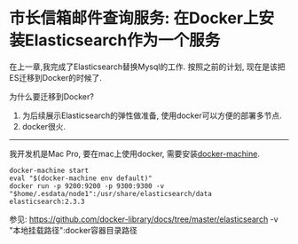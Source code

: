 # 市长信箱邮件查询服务: 在Docker上安装Elasticsearch作为一个服务

在上一章,我完成了Elasticsearch替换Mysql的工作. 按照之前的计划, 现在是该把ES迁移到Docker的时候了.

为什么要迁移到Docker? 
  1. 为后续展示Elasticsearch的弹性做准备, 使用docker可以方便的部署多节点.
  2. docker很火.
   
-------------------

我开发机是Mac Pro, 要在mac上使用docker, 需要安装[docker-machine](https://docs.docker.com/machine/overview/).

``` shell
docker-machine start
eval "$(docker-machine env default)"
docker run -p 9200:9200 -p 9300:9300 -v "$home/.esdata/node1":/usr/share/elasticsearch/data elasticsearch:2.3.3
```

参见: https://github.com/docker-library/docs/tree/master/elasticsearch
-v "本地挂载路径":docker容器目录路径
